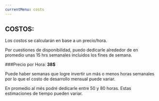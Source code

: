 ```yaml
---
currentMenu: costs
---
```


## COSTOS:

Los costos se calcularán en base a un precio/hora.

Por cuestiones de disponibilidad, puedo dedicarle alrededor de en promedio unas 15 hrs semanales incluidos los fines de semana.

###Precio por Hora: **38$**

Puede haber semanas que logre invertir un más o menos horas semanales por lo que el costo de desarrollo mensual puede variar.

En promedio al més podré dedicarle entre 50 y 80 horas. Estas estimaciones de tiempo pueden variar.
